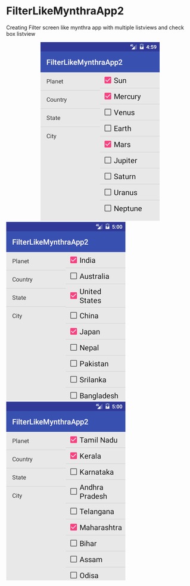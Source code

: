 # FilterLikeMynthraApp2
Creating Filter screen like mynthra app with multiple listviews and check box listview

<center>
<img src="/device-2017-08-17-171517.png"/>
</center>
<img src="device-2017-08-17-171535.png"/>
<img src="device-2017-08-17-171548.png"/>
  


